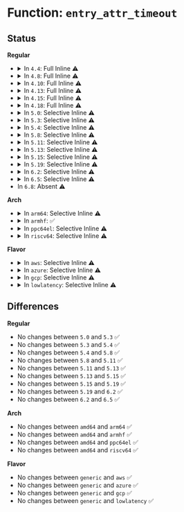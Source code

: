 # Function: <code>entry_attr_timeout</code>

## Status
<b>Regular</b>
<ul>
<li>
<details>
<summary>In <code>4.4</code>: Full Inline ⚠️</summary>

**Collision:** Unique Static

**Inline:** Full

**Transformation:** False

**Instances:**

```
In fs/fuse/dir.c (ffffffff81311dcb)
Location: fs/fuse/dir.c:101
Inline: True
Inline callers:
  - fs/fuse/dir.c:fuse_create_open
  - fs/fuse/dir.c:fuse_dentry_revalidate
  - fs/fuse/dir.c:fuse_readdir
  - fs/fuse/dir.c:fuse_readdir
  - fs/fuse/dir.c:fuse_lookup_name
```
</details>
</li>
<li>
<details>
<summary>In <code>4.8</code>: Full Inline ⚠️</summary>

**Collision:** Unique Static

**Inline:** Full

**Transformation:** False

**Instances:**

```
In fs/fuse/dir.c (ffffffff813480bf)
Location: fs/fuse/dir.c:103
Inline: True
Inline callers:
  - fs/fuse/dir.c:fuse_readdir
  - fs/fuse/dir.c:fuse_readdir
  - fs/fuse/dir.c:fuse_create_open
  - fs/fuse/dir.c:fuse_lookup_name
  - fs/fuse/dir.c:fuse_dentry_revalidate
```
</details>
</li>
<li>
<details>
<summary>In <code>4.10</code>: Full Inline ⚠️</summary>

**Collision:** Unique Static

**Inline:** Full

**Transformation:** False

**Instances:**

```
In fs/fuse/dir.c (ffffffff8135da1b)
Location: fs/fuse/dir.c:95
Inline: True
Inline callers:
  - fs/fuse/dir.c:fuse_readdir
  - fs/fuse/dir.c:fuse_readdir
  - fs/fuse/dir.c:fuse_create_open
  - fs/fuse/dir.c:fuse_lookup_name
  - fs/fuse/dir.c:fuse_dentry_revalidate
```
</details>
</li>
<li>
<details>
<summary>In <code>4.13</code>: Full Inline ⚠️</summary>

**Collision:** Unique Static

**Inline:** Full

**Transformation:** False

**Instances:**

```
In fs/fuse/dir.c (ffffffff813724c0)
Location: fs/fuse/dir.c:95
Inline: True
Inline callers:
  - fs/fuse/dir.c:fuse_readdir
  - fs/fuse/dir.c:fuse_readdir
  - fs/fuse/dir.c:fuse_create_open
  - fs/fuse/dir.c:fuse_lookup_name
  - fs/fuse/dir.c:fuse_dentry_revalidate
```
</details>
</li>
<li>
<details>
<summary>In <code>4.15</code>: Full Inline ⚠️</summary>

**Collision:** Unique Static

**Inline:** Full

**Transformation:** False

**Instances:**

```
In fs/fuse/dir.c (ffffffff813971ce)
Location: fs/fuse/dir.c:95
Inline: True
Inline callers:
  - fs/fuse/dir.c:fuse_readdir
  - fs/fuse/dir.c:fuse_readdir
  - fs/fuse/dir.c:fuse_create_open
  - fs/fuse/dir.c:fuse_lookup_name
  - fs/fuse/dir.c:fuse_dentry_revalidate
```
</details>
</li>
<li>
<details>
<summary>In <code>4.18</code>: Full Inline ⚠️</summary>

**Collision:** Unique Static

**Inline:** Full

**Transformation:** False

**Instances:**

```
In fs/fuse/dir.c (ffffffff813c613a)
Location: fs/fuse/dir.c:95
Inline: True
Inline callers:
  - fs/fuse/dir.c:fuse_readdir
  - fs/fuse/dir.c:fuse_readdir
  - fs/fuse/dir.c:fuse_create_open
  - fs/fuse/dir.c:fuse_lookup_name
  - fs/fuse/dir.c:fuse_dentry_revalidate
```
</details>
</li>
<li>
<details>
<summary>In <code>5.0</code>: Selective Inline ⚠️</summary>

```c
u64 entry_attr_timeout(struct fuse_entry_out *o);
```

**Collision:** Unique Global

**Inline:** Selective

**Transformation:** False

**Instances:**

```
In fs/fuse/dir.c (ffffffff813deae6)
Location: fs/fuse/dir.c:79
Inline: True
Inline callers:
  - fs/fuse/dir.c:fuse_create_open
  - fs/fuse/dir.c:fuse_lookup_name
  - fs/fuse/dir.c:fuse_dentry_revalidate
Direct callers:
  - fs/fuse/readdir.c:fuse_readdir
  - fs/fuse/readdir.c:fuse_readdir
```
**Symbols:**

```
ffffffff813df610-ffffffff813df633: entry_attr_timeout (STB_GLOBAL)
```
</details>
</li>
<li>
<details>
<summary>In <code>5.3</code>: Selective Inline ⚠️</summary>

```c
u64 entry_attr_timeout(struct fuse_entry_out *o);
```

**Collision:** Unique Global

**Inline:** Selective

**Transformation:** False

**Instances:**

```
In fs/fuse/dir.c (ffffffff8140a9c6)
Location: fs/fuse/dir.c:79
Inline: True
Inline callers:
  - fs/fuse/dir.c:fuse_create_open
  - fs/fuse/dir.c:fuse_lookup_name
  - fs/fuse/dir.c:fuse_dentry_revalidate
```
**Symbols:**

```
ffffffff8140b240-ffffffff8140b263: entry_attr_timeout (STB_GLOBAL)
```
</details>
</li>
<li>
<details>
<summary>In <code>5.4</code>: Selective Inline ⚠️</summary>

```c
u64 entry_attr_timeout(struct fuse_entry_out *o);
```

**Collision:** Unique Global

**Inline:** Selective

**Transformation:** False

**Instances:**

```
In fs/fuse/dir.c (ffffffff8142457b)
Location: fs/fuse/dir.c:113
Inline: True
Inline callers:
  - fs/fuse/dir.c:fuse_create_open
  - fs/fuse/dir.c:fuse_lookup_name
  - fs/fuse/dir.c:fuse_dentry_revalidate
```
**Symbols:**

```
ffffffff81423bd0-ffffffff81423bf3: entry_attr_timeout (STB_GLOBAL)
```
</details>
</li>
<li>
<details>
<summary>In <code>5.8</code>: Selective Inline ⚠️</summary>

```c
u64 entry_attr_timeout(struct fuse_entry_out *o);
```

**Collision:** Unique Global

**Inline:** Selective

**Transformation:** False

**Instances:**

```
In fs/fuse/dir.c (ffffffff81473ad9)
Location: fs/fuse/dir.c:113
Inline: True
Inline callers:
  - fs/fuse/dir.c:fuse_create_open
  - fs/fuse/dir.c:fuse_lookup_name
  - fs/fuse/dir.c:fuse_dentry_revalidate
```
**Symbols:**

```
ffffffff81473050-ffffffff814730c9: entry_attr_timeout (STB_GLOBAL)
```
</details>
</li>
<li>
<details>
<summary>In <code>5.11</code>: Selective Inline ⚠️</summary>

```c
u64 entry_attr_timeout(struct fuse_entry_out *o);
```

**Collision:** Unique Global

**Inline:** Selective

**Transformation:** False

**Instances:**

```
In fs/fuse/dir.c (ffffffff8148e3cf)
Location: fs/fuse/dir.c:114
Inline: True
Inline callers:
  - fs/fuse/dir.c:fuse_create_open
  - fs/fuse/dir.c:fuse_lookup_name
  - fs/fuse/dir.c:fuse_dentry_revalidate
```
**Symbols:**

```
ffffffff8148da20-ffffffff8148da99: entry_attr_timeout (STB_GLOBAL)
```
</details>
</li>
<li>
<details>
<summary>In <code>5.13</code>: Selective Inline ⚠️</summary>

```c
u64 entry_attr_timeout(struct fuse_entry_out *o);
```

**Collision:** Unique Global

**Inline:** Selective

**Transformation:** False

**Instances:**

```
In fs/fuse/dir.c (ffffffff81493e1f)
Location: fs/fuse/dir.c:114
Inline: True
Inline callers:
  - fs/fuse/dir.c:fuse_create_open
  - fs/fuse/dir.c:fuse_lookup_name
  - fs/fuse/dir.c:fuse_dentry_revalidate
```
**Symbols:**

```
ffffffff814932c0-ffffffff81493336: entry_attr_timeout (STB_GLOBAL)
```
</details>
</li>
<li>
<details>
<summary>In <code>5.15</code>: Selective Inline ⚠️</summary>

```c
u64 entry_attr_timeout(struct fuse_entry_out *o);
```

**Collision:** Unique Global

**Inline:** Selective

**Transformation:** False

**Instances:**

```
In fs/fuse/dir.c (ffffffff814eb27f)
Location: fs/fuse/dir.c:114
Inline: True
Inline callers:
  - fs/fuse/dir.c:fuse_create_open
  - fs/fuse/dir.c:fuse_lookup_name
  - fs/fuse/dir.c:fuse_dentry_revalidate
```
**Symbols:**

```
ffffffff814ea720-ffffffff814ea796: entry_attr_timeout (STB_GLOBAL)
```
</details>
</li>
<li>
<details>
<summary>In <code>5.19</code>: Selective Inline ⚠️</summary>

```c
u64 entry_attr_timeout(struct fuse_entry_out *o);
```

**Collision:** Unique Global

**Inline:** Selective

**Transformation:** False

**Instances:**

```
In fs/fuse/dir.c (ffffffff81579e0c)
Location: fs/fuse/dir.c:117
Inline: True
Inline callers:
  - fs/fuse/dir.c:fuse_create_open
  - fs/fuse/dir.c:fuse_lookup_name
  - fs/fuse/dir.c:fuse_dentry_revalidate
```
**Symbols:**

```
ffffffff815791a0-ffffffff8157921e: entry_attr_timeout (STB_GLOBAL)
```
</details>
</li>
<li>
<details>
<summary>In <code>6.2</code>: Selective Inline ⚠️</summary>

```c
u64 entry_attr_timeout(struct fuse_entry_out *o);
```

**Collision:** Unique Global

**Inline:** Selective

**Transformation:** False

**Instances:**

```
In fs/fuse/dir.c (ffffffff8161f4c8)
Location: fs/fuse/dir.c:123
Inline: True
Inline callers:
  - fs/fuse/dir.c:fuse_create_open
  - fs/fuse/dir.c:fuse_lookup_name
  - fs/fuse/dir.c:fuse_dentry_revalidate
```
**Symbols:**

```
ffffffff8161e7e0-ffffffff8161e85e: entry_attr_timeout (STB_GLOBAL)
```
</details>
</li>
<li>
<details>
<summary>In <code>6.5</code>: Selective Inline ⚠️</summary>

```c
u64 entry_attr_timeout(struct fuse_entry_out *o);
```

**Collision:** Unique Global

**Inline:** Selective

**Transformation:** False

**Instances:**

```
In fs/fuse/dir.c (ffffffff8165799f)
Location: fs/fuse/dir.c:123
Inline: True
Inline callers:
  - fs/fuse/dir.c:fuse_create_open
  - fs/fuse/dir.c:fuse_lookup_name
  - fs/fuse/dir.c:fuse_dentry_revalidate
```
**Symbols:**

```
ffffffff81656c10-ffffffff81656c8e: entry_attr_timeout (STB_GLOBAL)
```
</details>
</li>
<li>
In <code>6.8</code>: Absent ⚠️
</li>
</ul>
<b>Arch</b>
<ul>
<li>
<details>
<summary>In <code>arm64</code>: Selective Inline ⚠️</summary>

```c
u64 entry_attr_timeout(struct fuse_entry_out *o);
```

**Collision:** Unique Global

**Inline:** Selective

**Transformation:** False

**Instances:**

```
In fs/fuse/dir.c (ffff800010507c6c)
Location: fs/fuse/dir.c:113
Inline: True
Inline callers:
  - fs/fuse/dir.c:fuse_create_open
  - fs/fuse/dir.c:fuse_lookup_name
  - fs/fuse/dir.c:fuse_dentry_revalidate
Direct callers:
  - fs/fuse/readdir.c:parse_dirplusfile
  - fs/fuse/readdir.c:parse_dirplusfile
```
**Symbols:**

```
ffff8000105072d0-ffff80001050731c: entry_attr_timeout (STB_GLOBAL)
```
</details>
</li>
<li>
<details>
<summary>In <code>armhf</code>: ✅</summary>

```c
u64 entry_attr_timeout(struct fuse_entry_out *o);
```

**Collision:** Unique Global

**Inline:** No

**Transformation:** False

**Instances:**

```
In fs/fuse/dir.c (c06c3264)
Location: fs/fuse/dir.c:113
Inline: False
Direct callers:
  - fs/fuse/dir.c:fuse_create_open
  - fs/fuse/dir.c:fuse_lookup_name
  - fs/fuse/dir.c:fuse_dentry_revalidate
  - fs/fuse/readdir.c:parse_dirplusfile
  - fs/fuse/readdir.c:parse_dirplusfile
```
**Symbols:**

```
c06c3264-c06c32b4: entry_attr_timeout (STB_GLOBAL)
```
</details>
</li>
<li>
<details>
<summary>In <code>ppc64el</code>: Selective Inline ⚠️</summary>

```c
u64 entry_attr_timeout(struct fuse_entry_out *o);
```

**Collision:** Unique Global

**Inline:** Selective

**Transformation:** False

**Instances:**

```
In fs/fuse/dir.c (c00000000064d418)
Location: fs/fuse/dir.c:113
Inline: True
Inline callers:
  - fs/fuse/dir.c:fuse_create_open
  - fs/fuse/dir.c:fuse_lookup_name
  - fs/fuse/dir.c:fuse_dentry_revalidate
Direct callers:
  - fs/fuse/readdir.c:parse_dirplusfile
  - fs/fuse/readdir.c:parse_dirplusfile
```
**Symbols:**

```
c00000000064c820-c00000000064c858: entry_attr_timeout (STB_GLOBAL)
```
</details>
</li>
<li>
<details>
<summary>In <code>riscv64</code>: Selective Inline ⚠️</summary>

```c
u64 entry_attr_timeout(struct fuse_entry_out *o);
```

**Collision:** Unique Global

**Inline:** Selective

**Transformation:** False

**Instances:**

```
In fs/fuse/dir.c (ffffffe000373aec)
Location: fs/fuse/dir.c:113
Inline: True
Inline callers:
  - fs/fuse/dir.c:fuse_create_open
  - fs/fuse/dir.c:fuse_lookup_name
  - fs/fuse/dir.c:fuse_dentry_revalidate
Direct callers:
  - fs/fuse/readdir.c:fuse_readdir_uncached
  - fs/fuse/readdir.c:fuse_readdir_uncached
```
**Symbols:**

```
ffffffe000373268-ffffffe000373298: entry_attr_timeout (STB_GLOBAL)
```
</details>
</li>
</ul>
<b>Flavor</b>
<ul>
<li>
<details>
<summary>In <code>aws</code>: Selective Inline ⚠️</summary>

```c
u64 entry_attr_timeout(struct fuse_entry_out *o);
```

**Collision:** Unique Global

**Inline:** Selective

**Transformation:** False

**Instances:**

```
In fs/fuse/dir.c (ffffffff8141cb5b)
Location: fs/fuse/dir.c:113
Inline: True
Inline callers:
  - fs/fuse/dir.c:fuse_create_open
  - fs/fuse/dir.c:fuse_lookup_name
  - fs/fuse/dir.c:fuse_dentry_revalidate
```
**Symbols:**

```
ffffffff8141c1b0-ffffffff8141c1d3: entry_attr_timeout (STB_GLOBAL)
```
</details>
</li>
<li>
<details>
<summary>In <code>azure</code>: Selective Inline ⚠️</summary>

```c
u64 entry_attr_timeout(struct fuse_entry_out *o);
```

**Collision:** Unique Global

**Inline:** Selective

**Transformation:** False

**Instances:**

```
In fs/fuse/dir.c (ffffffff8140d5db)
Location: fs/fuse/dir.c:113
Inline: True
Inline callers:
  - fs/fuse/dir.c:fuse_create_open
  - fs/fuse/dir.c:fuse_lookup_name
  - fs/fuse/dir.c:fuse_dentry_revalidate
```
**Symbols:**

```
ffffffff8140cc30-ffffffff8140cc53: entry_attr_timeout (STB_GLOBAL)
```
</details>
</li>
<li>
<details>
<summary>In <code>gcp</code>: Selective Inline ⚠️</summary>

```c
u64 entry_attr_timeout(struct fuse_entry_out *o);
```

**Collision:** Unique Global

**Inline:** Selective

**Transformation:** False

**Instances:**

```
In fs/fuse/dir.c (ffffffff81418cfb)
Location: fs/fuse/dir.c:113
Inline: True
Inline callers:
  - fs/fuse/dir.c:fuse_create_open
  - fs/fuse/dir.c:fuse_lookup_name
  - fs/fuse/dir.c:fuse_dentry_revalidate
```
**Symbols:**

```
ffffffff81418350-ffffffff81418373: entry_attr_timeout (STB_GLOBAL)
```
</details>
</li>
<li>
<details>
<summary>In <code>lowlatency</code>: Selective Inline ⚠️</summary>

```c
u64 entry_attr_timeout(struct fuse_entry_out *o);
```

**Collision:** Unique Global

**Inline:** Selective

**Transformation:** False

**Instances:**

```
In fs/fuse/dir.c (ffffffff8142fa6b)
Location: fs/fuse/dir.c:113
Inline: True
Inline callers:
  - fs/fuse/dir.c:fuse_create_open
  - fs/fuse/dir.c:fuse_lookup_name
  - fs/fuse/dir.c:fuse_dentry_revalidate
```
**Symbols:**

```
ffffffff8142f0d0-ffffffff8142f0f3: entry_attr_timeout (STB_GLOBAL)
```
</details>
</li>
</ul>

## Differences
<b>Regular</b>
<ul>
<li>
No changes between <code>5.0</code> and <code>5.3</code> ✅
</li>
<li>
No changes between <code>5.3</code> and <code>5.4</code> ✅
</li>
<li>
No changes between <code>5.4</code> and <code>5.8</code> ✅
</li>
<li>
No changes between <code>5.8</code> and <code>5.11</code> ✅
</li>
<li>
No changes between <code>5.11</code> and <code>5.13</code> ✅
</li>
<li>
No changes between <code>5.13</code> and <code>5.15</code> ✅
</li>
<li>
No changes between <code>5.15</code> and <code>5.19</code> ✅
</li>
<li>
No changes between <code>5.19</code> and <code>6.2</code> ✅
</li>
<li>
No changes between <code>6.2</code> and <code>6.5</code> ✅
</li>
</ul>
<b>Arch</b>
<ul>
<li>
No changes between <code>amd64</code> and <code>arm64</code> ✅
</li>
<li>
No changes between <code>amd64</code> and <code>armhf</code> ✅
</li>
<li>
No changes between <code>amd64</code> and <code>ppc64el</code> ✅
</li>
<li>
No changes between <code>amd64</code> and <code>riscv64</code> ✅
</li>
</ul>
<b>Flavor</b>
<ul>
<li>
No changes between <code>generic</code> and <code>aws</code> ✅
</li>
<li>
No changes between <code>generic</code> and <code>azure</code> ✅
</li>
<li>
No changes between <code>generic</code> and <code>gcp</code> ✅
</li>
<li>
No changes between <code>generic</code> and <code>lowlatency</code> ✅
</li>
</ul>

